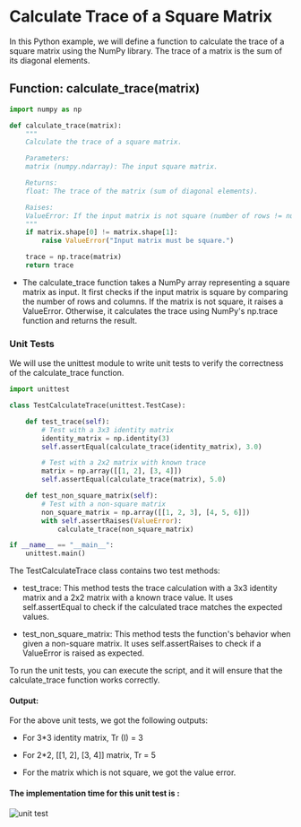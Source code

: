 # Calculate Trace of a Square Matrix

In this Python example, we will define a function to calculate the trace of a square matrix using the NumPy library. The trace of a matrix is the sum of its diagonal elements.

## Function: calculate_trace(matrix)

```python
import numpy as np

def calculate_trace(matrix):
    """
    Calculate the trace of a square matrix.

    Parameters:
    matrix (numpy.ndarray): The input square matrix.

    Returns:
    float: The trace of the matrix (sum of diagonal elements).

    Raises:
    ValueError: If the input matrix is not square (number of rows != number of columns).
    """
    if matrix.shape[0] != matrix.shape[1]:
        raise ValueError("Input matrix must be square.")

    trace = np.trace(matrix)
    return trace
```
- The calculate_trace function takes a NumPy array representing a square matrix as input. It first checks if the input matrix is square by comparing the number of rows and columns. If the matrix is not square, it raises a ValueError. Otherwise, it calculates the trace using NumPy's np.trace function and returns the result.

### Unit Tests
We will use the unittest module to write unit tests to verify the correctness of the calculate_trace function.

```python
import unittest

class TestCalculateTrace(unittest.TestCase):

    def test_trace(self):
        # Test with a 3x3 identity matrix
        identity_matrix = np.identity(3)
        self.assertEqual(calculate_trace(identity_matrix), 3.0)

        # Test with a 2x2 matrix with known trace
        matrix = np.array([[1, 2], [3, 4]])
        self.assertEqual(calculate_trace(matrix), 5.0)

    def test_non_square_matrix(self):
        # Test with a non-square matrix
        non_square_matrix = np.array([[1, 2, 3], [4, 5, 6]])
        with self.assertRaises(ValueError):
            calculate_trace(non_square_matrix)

if __name__ == "__main__":
    unittest.main()
```

The TestCalculateTrace class contains two test methods:

- test_trace: This method tests the trace calculation with a 3x3 identity matrix and a 2x2 matrix with a known trace value. It uses self.assertEqual to check if the calculated trace matches the expected values.

- test_non_square_matrix: This method tests the function's behavior when given a non-square matrix. It uses self.assertRaises to check if a ValueError is raised as expected.

To run the unit tests, you can execute the script, and it will ensure that the calculate_trace function works correctly.


#### Output: 
For the above unit tests, we got the following outputs:
- For 3*3 identity matrix,
  Tr (I) = 3

- For 2*2, [[1, 2], [3, 4]] matrix,
  Tr = 5

- For the matrix which is not square, we got the value error.

#### The implementation time for this unit test is :
![unit test](image.png)

           


